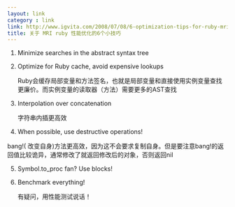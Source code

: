 ```yaml
---
layout: link
category : link
link: http://www.igvita.com/2008/07/08/6-optimization-tips-for-ruby-mri/
title: 关于 MRI ruby 性能优化的6个小技巧
---
```


1. Minimize searches in the abstract syntax tree

2. Optimize for Ruby cache, avoid expensive lookups

   Ruby会缓存局部变量和方法签名，也就是局部变量和直接使用实例变量查找更廉价。而实例变量的读取器（方法）需要更多的AST查找

3. Interpolation over concatenation

   字符串内插更高效

4. When possible, use destructive operations!

  bang!( 改变自身)方法更高效，因为这不会要求复制自身。但是要注意bang!的返回值比较诡异，通常修改了就返回修改后的对象，否则返回nil

5. Symbol.to_proc fan? Use blocks!

6. Benchmark everything!

   有疑问，用性能测试说话！
